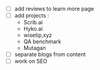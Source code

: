 - [ ] add reviews to learn more page
- [ ] add projects :
  - Scrib.ai
  - Hyko.ai
  - wisetip,xyz
  - QA benchmark
  - Mutagan
- [ ] separate blogs from content
- [ ] work on SEO
